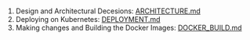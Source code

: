 ### 

1) Design and Architectural Decesions: [ARCHITECTURE.md](docs/ARCHITECTURE.md)
2) Deploying on Kubernetes: [DEPLOYMENT.md](docs/DEPLOYMENT.md)
3) Making changes and Building the Docker Images: [DOCKER_BUILD.md](docs/DOCKER_BUILD.md)
